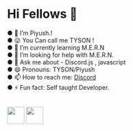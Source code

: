 <h1> Hi Fellows 👋 </h1>
● 🔭 I’m Piyush.!<br>
● 😜 You Can call me TYSON !<br>
● 🌱 I’m currently learning M.E.R.N<br>
● 🤔 I’m looking for help with M.E.R.N.<br>
● 💬 Ask me about - Discord.js , javascript<br>
● 😄 Pronouns: TYSON/Piyush <br>
● 📫 How to reach me: <a href="https://discord.gg/vEsP8vz2DR">Discord</a> <br>
● ⚡ Fun fact: Self taught Developer.<br>
<br>
<p><img src="https://i.imgur.com/wSTFkRM.png" width="40" height="40">    <img src="https://www.freepnglogos.com/uploads/javascript-png/javascript-vector-logo-yellow-png-transparent-javascript-vector-12.png" width="40" height="40"></p>



